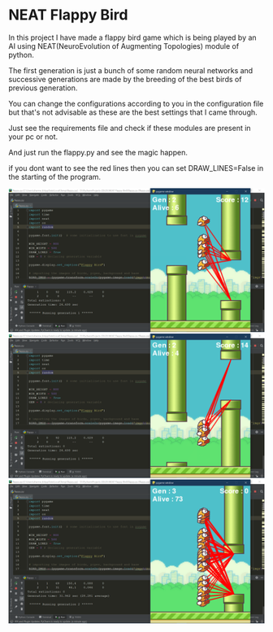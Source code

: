 # NEAT Flappy Bird
In this project I have made a flappy bird game which is being played by an AI using NEAT(NeuroEvolution of Augmenting Topologies) module of python.

The first generation is just a bunch of some random neural networks and successive generations are made by the breeding of the best birds of previous generation.

You can change the configurations according to you in the configuration file but that's not advisable as these are the best settings that I came through.

Just see the requirements file and check if these modules are present in your pc or not.

And just run the flappy.py and see the magic happen.

if you dont want to see the red lines then you can set DRAW_LINES=False in the starting of the program.


![](s1.png)
![](s2.png)
![](s3.png)

